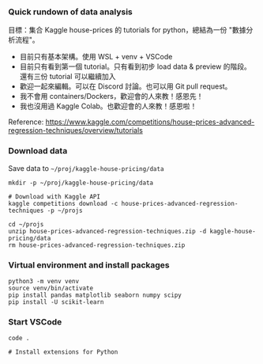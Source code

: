 ### Quick rundown of data analysis
目標：集合 Kaggle house-prices 的 tutorials for python，總結為一份 "數據分析流程"。

- 目前只有基本架構。使用 WSL + venv + VSCode
- 目前只有看到第一個 tutorial。只有看到初步 load data & preview 的階段。還有三份 tutorial 可以繼續加入 
- 歡迎一起來編輯。可以在 Discord 討論。也可以用 Git pull request。 
- 我不會用 containers/Dockers，歡迎會的人來教！感恩先！
- 我也沒用過 Kaggle Colab。也歡迎會的人來教！感恩啦！

Reference:
https://www.kaggle.com/competitions/house-prices-advanced-regression-techniques/overview/tutorials


### Download data
Save data to `~/proj/kaggle-house-pricing/data`

```
mkdir -p ~/proj/kaggle-house-pricing/data

# Download with Kaggle API
kaggle competitions download -c house-prices-advanced-regression-techniques -p ~/projs

cd ~/projs
unzip house-prices-advanced-regression-techniques.zip -d kaggle-house-pricing/data
rm house-prices-advanced-regression-techniques.zip
```

### Virtual environment and install packages

```
python3 -m venv venv
source venv/bin/activate
pip install pandas matplotlib seaborn numpy scipy
pip install -U scikit-learn
```

### Start VSCode

```
code .

# Install extensions for Python
```
